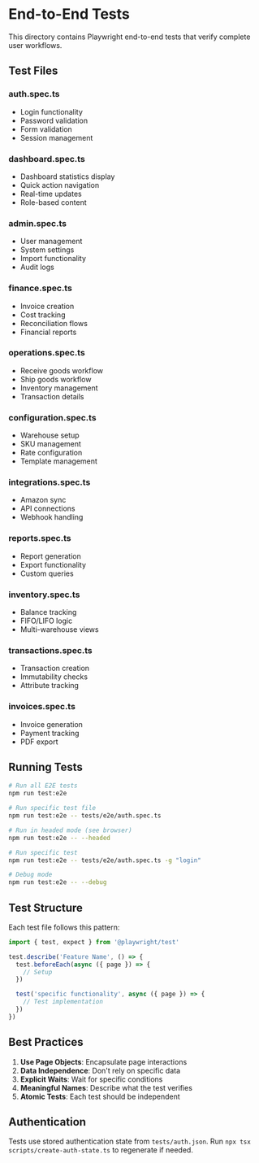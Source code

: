 # End-to-End Tests

This directory contains Playwright end-to-end tests that verify complete user workflows.

## Test Files

### auth.spec.ts
- Login functionality
- Password validation
- Form validation
- Session management

### dashboard.spec.ts
- Dashboard statistics display
- Quick action navigation
- Real-time updates
- Role-based content

### admin.spec.ts
- User management
- System settings
- Import functionality
- Audit logs

### finance.spec.ts
- Invoice creation
- Cost tracking
- Reconciliation flows
- Financial reports

### operations.spec.ts
- Receive goods workflow
- Ship goods workflow
- Inventory management
- Transaction details

### configuration.spec.ts
- Warehouse setup
- SKU management
- Rate configuration
- Template management

### integrations.spec.ts
- Amazon sync
- API connections
- Webhook handling

### reports.spec.ts
- Report generation
- Export functionality
- Custom queries

### inventory.spec.ts
- Balance tracking
- FIFO/LIFO logic
- Multi-warehouse views

### transactions.spec.ts
- Transaction creation
- Immutability checks
- Attribute tracking

### invoices.spec.ts
- Invoice generation
- Payment tracking
- PDF export

## Running Tests

```bash
# Run all E2E tests
npm run test:e2e

# Run specific test file
npm run test:e2e -- tests/e2e/auth.spec.ts

# Run in headed mode (see browser)
npm run test:e2e -- --headed

# Run specific test
npm run test:e2e -- tests/e2e/auth.spec.ts -g "login"

# Debug mode
npm run test:e2e -- --debug
```

## Test Structure

Each test file follows this pattern:
```typescript
import { test, expect } from '@playwright/test'

test.describe('Feature Name', () => {
  test.beforeEach(async ({ page }) => {
    // Setup
  })

  test('specific functionality', async ({ page }) => {
    // Test implementation
  })
})
```

## Best Practices

1. **Use Page Objects**: Encapsulate page interactions
2. **Data Independence**: Don't rely on specific data
3. **Explicit Waits**: Wait for specific conditions
4. **Meaningful Names**: Describe what the test verifies
5. **Atomic Tests**: Each test should be independent

## Authentication

Tests use stored authentication state from `tests/auth.json`. Run `npx tsx scripts/create-auth-state.ts` to regenerate if needed.